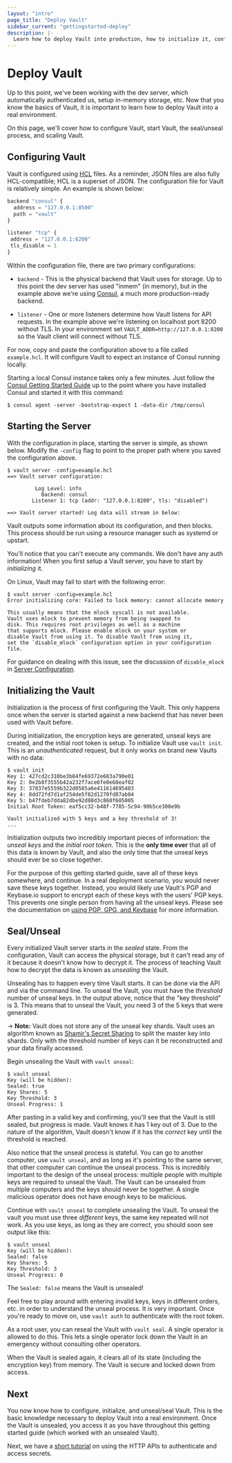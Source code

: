 ```yaml
---
layout: "intro"
page_title: "Deploy Vault"
sidebar_current: "gettingstarted-deploy"
description: |-
  Learn how to deploy Vault into production, how to initialize it, configure it, etc.
---
```


# Deploy Vault

Up to this point, we've been working with the dev server, which
automatically authenticated us, setup in-memory storage, etc. Now that
you know the basics of Vault, it is important to learn how to deploy
Vault into a real environment.

On this page, we'll cover how to configure Vault, start Vault, the
seal/unseal process, and scaling Vault.

## Configuring Vault

Vault is configured using [HCL](https://github.com/hashicorp/hcl) files.
As a reminder, JSON files are also fully HCL-compatible; HCL is a superset of JSON.
The configuration file for Vault is relatively simple. An example is shown below:

```javascript
backend "consul" {
  address = "127.0.0.1:8500"
  path = "vault"
}

listener "tcp" {
 address = "127.0.0.1:8200"
 tls_disable = 1
}
```

Within the configuration file, there are two primary configurations:

  * `backend` - This is the physical backend that Vault uses for
    storage. Up to this point the dev server has used "inmem" (in memory),
    but in the example above we're using [Consul](https://www.consul.io),
    a much more production-ready backend.

  * `listener` - One or more listeners determine how Vault listens for
    API requests. In the example above we're listening on localhost port
    8200 without TLS. In your environment set `VAULT_ADDR=http://127.0.0.1:8200`
    so the Vault client will connect without TLS.

For now, copy and paste the configuration above to a file called
`example.hcl`. It will configure Vault to expect an instance of Consul
running locally.

Starting a local Consul instance takes only a few minutes. Just follow the
[Consul Getting Started Guide](https://www.consul.io/intro/getting-started/install.html)
up to the point where you have installed Consul and started it with this command:

```shell
$ consul agent -server -bootstrap-expect 1 -data-dir /tmp/consul
```

## Starting the Server

With the configuration in place, starting the server is simple, as
shown below. Modify the `-config` flag to point to the proper path
where you saved the configuration above.

```
$ vault server -config=example.hcl
==> Vault server configuration:

         Log Level: info
           Backend: consul
        Listener 1: tcp (addr: "127.0.0.1:8200", tls: "disabled")

==> Vault server started! Log data will stream in below:
```

Vault outputs some information about its configuration, and then blocks.
This process should be run using a resource manager such as systemd or
upstart.

You'll notice that you can't execute any commands. We don't have any
auth information! When you first setup a Vault server, you have to start
by _initializing_ it.

On Linux, Vault may fail to start with the following error:

```shell
$ vault server -config=example.hcl
Error initializing core: Failed to lock memory: cannot allocate memory

This usually means that the mlock syscall is not available.
Vault uses mlock to prevent memory from being swapped to
disk. This requires root privileges as well as a machine
that supports mlock. Please enable mlock on your system or
disable Vault from using it. To disable Vault from using it,
set the `disable_mlock` configuration option in your configuration
file.
```

For guidance on dealing with this issue, see the discussion of
`disable_mlock` in [Server Configuration](/docs/config/index.html).

## Initializing the Vault

Initialization is the process of first configuring the Vault. This
only happens once when the server is started against a new backend that
has never been used with Vault before.

During initialization, the encryption keys are generated, unseal keys
are created, and the initial root token is setup. To initialize Vault
use `vault init`. This is an _unauthenticated_ request, but it only works
on brand new Vaults with no data:

```
$ vault init
Key 1: 427cd2c310be3b84fe69372e683a790e01
Key 2: 0e2b8f3555b42a232f7ace6fe0e68eaf02
Key 3: 37837e5559b322d0585a6e411614695403
Key 4: 8dd72fd7d1af254de5f82d1270fd87ab04
Key 5: b47fdeb7dda82dbe92d88d3c860f605005
Initial Root Token: eaf5cc32-b48f-7785-5c94-90b5ce300e9b

Vault initialized with 5 keys and a key threshold of 3!
...
```

Initialization outputs two incredibly important pieces of information:
the _unseal keys_ and the _initial root token_. This is the
**only time ever** that all of this data is known by Vault, and also the
only time that the unseal keys should ever be so close together.

For the purpose of this getting started guide, save all of these keys
somewhere, and continue. In a real deployment scenario, you would never
save these keys together. Instead, you would likely use Vault's PGP and
Keybase.io support to encrypt each of these keys with the users' PGP keys.
This prevents one single person from having all the unseal keys. Please
see the documentation on [using PGP, GPG, and Keybase](/docs/concepts/pgp-gpg-keybase.html)
for more information.

## Seal/Unseal

Every initialized Vault server starts in the _sealed_ state. From
the configuration, Vault can access the physical storage, but it can't
read any of it because it doesn't know how to decrypt it. The process
of teaching Vault how to decrypt the data is known as _unsealing_ the
Vault.

Unsealing has to happen every time Vault starts. It can be done via
the API and via the command line. To unseal the Vault, you
must have the _threshold_ number of unseal keys. In the output above,
notice that the "key threshold" is 3. This means that to unseal
the Vault, you need 3 of the 5 keys that were generated.

-> **Note:** Vault does not store any of the unseal key shards. Vault
uses an algorithm known as
[Shamir's Secret Sharing](https://en.wikipedia.org/wiki/Shamir%27s_Secret_Sharing)
to split the master key into shards. Only with the threshold number of keys
can it be reconstructed and your data finally accessed.

Begin unsealing the Vault with `vault unseal`:

```
$ vault unseal
Key (will be hidden):
Sealed: true
Key Shares: 5
Key Threshold: 3
Unseal Progress: 1
```

After pasting in a valid key and confirming, you'll see that the Vault
is still sealed, but progress is made. Vault knows it has 1 key out of 3.
Due to the nature of the algorithm, Vault doesn't know if it has the
_correct_ key until the threshold is reached.

Also notice that the unseal process is stateful. You can go to another
computer, use `vault unseal`, and as long as it's pointing to the same server,
that other computer can continue the unseal process. This is incredibly
important to the design of the unseal process: multiple people with multiple
keys are required to unseal the Vault. The Vault can be unsealed from
multiple computers and the keys should never be together. A single malicious
operator does not have enough keys to be malicious.

Continue with `vault unseal` to complete unsealing the Vault. To unseal
the vault you must use three _different_ keys, the same key repeated
will not work. As you use keys, as long as they are correct, you should
soon see output like this:

```
$ vault unseal
Key (will be hidden):
Sealed: false
Key Shares: 5
Key Threshold: 3
Unseal Progress: 0
```

The `Sealed: false` means the Vault is unsealed!

Feel free to play around with entering invalid keys, keys in different
orders, etc. in order to understand the unseal process. It is very important.
Once you're ready to move on, use `vault auth` to authenticate with
the root token.

As a root user, you can reseal the Vault with `vault seal`. A single
operator is allowed to do this. This lets a single operator lock down
the Vault in an emergency without consulting other operators.

When the Vault is sealed again, it clears all of its state (including
the encryption key) from memory. The Vault is secure and locked down
from access.

## Next

You now know how to configure, initialize, and unseal/seal Vault.
This is the basic knowledge necessary to deploy Vault into a real
environment. Once the Vault is unsealed, you access it as you have
throughout this getting started guide (which worked with an unsealed Vault).

Next, we have a [short tutorial](/intro/getting-started/apis.html) on using the HTTP APIs to authenticate and access secrets.
